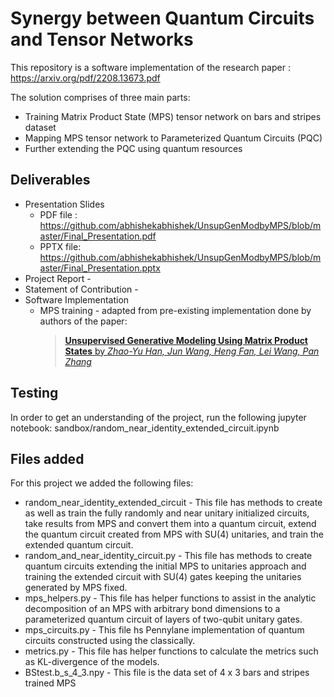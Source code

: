 # Synergy between Quantum Circuits and Tensor Networks
This repository is a software implementation of the research paper : https://arxiv.org/pdf/2208.13673.pdf

The solution comprises of three main parts:
* Training Matrix Product State (MPS) tensor network on bars and stripes dataset
* Mapping MPS tensor network to Parameterized Quantum Circuits (PQC)
* Further extending the PQC using quantum resources

## Deliverables

* Presentation Slides
  * PDF file : https://github.com/abhishekabhishek/UnsupGenModbyMPS/blob/master/Final_Presentation.pdf
  * PPTX file: https://github.com/abhishekabhishek/UnsupGenModbyMPS/blob/master/Final_Presentation.pptx
* Project Report - 
* Statement of Contribution - 
* Software Implementation
  * MPS training - adapted from pre-existing implementation done by authors of the paper:
    > [**Unsupervised Generative Modeling Using Matrix Product States** by *Zhao-Yu Han, Jun Wang, Heng Fan, Lei Wang, Pan Zhang*](https://arxiv.org/abs/1709.01662)

## Testing 
In order to get an understanding of the project, run the following jupyter notebook: sandbox/random_near_identity_extended_circuit.ipynb

## Files added
For this project we added the following files:
 
 * random_near_identity_extended_circuit - This file has methods to create as well as train the fully randomly and near unitary initialized circuits, take results from MPS and convert them into a quantum circuit, extend the quantum circuit created from MPS with SU(4) unitaries, and train the extended quantum circuit.
 * random_and_near_identity_circuit.py - This file has methods  to create  quantum circuits extending the initial MPS to unitaries approach and training the extended circuit with SU(4) gates keeping the unitaries generated by MPS fixed.
 * mps_helpers.py - This file has helper functions to assist in the analytic decomposition of an MPS with arbitrary bond dimensions to a parameterized quantum circuit of layers of
two-qubit unitary gates.
 * mps_circuits.py - This file hs Pennylane implementation of quantum circuits constructed using the classically.
 * metrics.py - This file has helper functions to calculate the metrics such as KL-divergence of the models.
 * BStest.b_s_4_3.npy - This file is the data set of 4 x 3 bars and stripes
trained MPS
